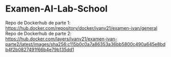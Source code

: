 # Examen-AI-Lab-School
Repo de Dockerhub de parte 1: https://hub.docker.com/repository/docker/ivanv21/examen-ivan/general
Repo de Dockerhub de parte 2: https://hub.docker.com/layers/ivanv21/examen-ivan-parte2/latest/images/sha256:c115b0c0a7a86353a36bb5800c490a645e8bdb4f2b0827491f66b4e79b135dd1

